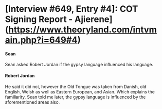 # [Interview #649, Entry #4]: COT Signing Report - Ajierene](https://www.theoryland.com/intvmain.php?i=649#4)

#### Sean

Sean asked Robert Jordan if the gypsy language influenced his language.

#### Robert Jordan

He said it did not, however the Old Tongue was taken from Danish, old English, Welsh as well as Eastern European, and Asian. Which explains the familiarity, Sean told me later, the gypsy language is influenced by the aforementioned areas also.

